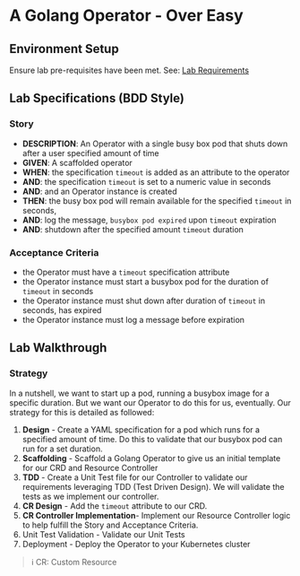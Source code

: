 <!--
  - A Golang Operator - Over Easy
    - Overview
    - Lab Specification (BDD Style)
    - Step-by-Step Detailed Lab Walkthrough
      - Summary
      - Scaffolding
      - Writing Your Operator Specifications and Status
      - Writing Your Operator Controller Implementation
      - Unit Testing
      - End to End Testing
-->
# A Golang Operator - Over Easy

## Environment Setup

Ensure lab pre-requisites have been met. See: [Lab Requirements](../01/03-lab-requirements.md)

## Lab Specifications (BDD Style)

### Story

- **DESCRIPTION**: An Operator with a single busy box pod that shuts down after a user specified amount of time
- **GIVEN**: A scaffolded operator
- **WHEN**: the specification `timeout` is added as an attribute to the operator
- **AND**: the specification `timeout` is set to a numeric value in seconds
- **AND**: and an Operator instance is created
- **THEN**: the busy box pod will remain available for the specified `timeout` in seconds,
- **AND**: log the message, `busybox pod expired` upon `timeout` expiration 
- **AND**: shutdown after the specified amount `timeout` duration

### Acceptance Criteria

- the Operator must have a `timeout` specification attribute
- the Operator instance must start a busybox pod for the duration of `timeout` in seconds
- the Operator instance must shut down after duration of `timeout` in seconds, has expired
- the Operator instance must log a message before expiration

## Lab Walkthrough

### Strategy

In a nutshell, we want to start up a pod, running a busybox image for a specific duration. But we want our Operator to do this for us, eventually. Our strategy for this is detailed as followed: 

1. **Design** - Create a YAML specification for a pod which runs for a specified amount of time. Do this to validate that our busybox pod can run for a set duration. 
2. **Scaffolding** - Scaffold a Golang Operator to give us an initial template for our CRD and Resource Controller
3. **TDD** - Create a Unit Test file for our Controller to validate our requirements leveraging TDD (Test Driven Design). We will validate the tests as we implement our controller. 
4. **CR Design** - Add the `timeout` attribute to our CRD.
5. **CR Controller Implementation**- Implement our Resource Controller logic to help fulfill the Story and Acceptance Criteria.
6. Unit Test Validation - Validate our Unit Tests
7. Deployment - Deploy the Operator to your Kubernetes cluster

> :information_source: CR: Custom Resource
